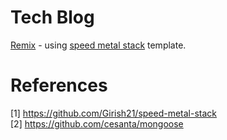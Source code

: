 # Tech Blog
[Remix](https://remix.run/) - using [speed metal stack](https://github.com/Girish21/speed-metal-stack) template.

# References
[1] https://github.com/Girish21/speed-metal-stack <br>
[2] https://github.com/cesanta/mongoose

